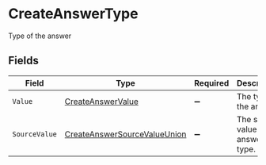 # CreateAnswerType

Type of the answer


## Fields

| Field                                                                                   | Type                                                                                    | Required                                                                                | Description                                                                             | Example                                                                                 |
| --------------------------------------------------------------------------------------- | --------------------------------------------------------------------------------------- | --------------------------------------------------------------------------------------- | --------------------------------------------------------------------------------------- | --------------------------------------------------------------------------------------- |
| `Value`                                                                                 | [CreateAnswerValue](../../Models/Components/CreateAnswerValue.md)                       | :heavy_minus_sign:                                                                      | The type of the answer.                                                                 | short_text                                                                              |
| `SourceValue`                                                                           | [CreateAnswerSourceValueUnion](../../Models/Components/CreateAnswerSourceValueUnion.md) | :heavy_minus_sign:                                                                      | The source value of the answer type.                                                    | Short Text                                                                              |